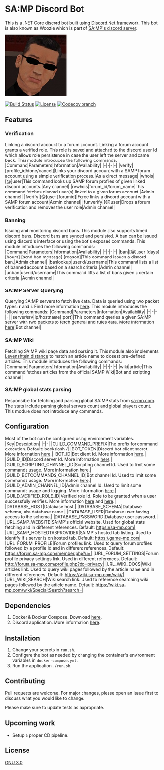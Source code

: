 
# SA:MP Discord Bot
This is a .NET Core discord bot built using [Discord.Net framework](https://github.com/discord-net/Discord.Net). This bot is also known as Woozie which is part of [SA:MP's discord server](https://forum.sa-mp.com/showthread.php?t=665803).

![Wu Zi Mu](WuZiMu.jpg)

[![Build Status](https://travis-ci.com/ralfzak/samp-discord-bot.svg?branch=master)](https://travis-ci.com/ralfzak/samp-discord-bot) [![License](https://img.shields.io/badge/license-GNU%203.0-orange)](LICENSE) [![Codecov branch](https://img.shields.io/codecov/c/github/ralfzak/samp-discord-bot/master)](https://github.com/ralfzak/samp-discord-bot)

## Features
### Verification
Linking a discord account to a forum account. Linking a forum account grants a verified role. This role is saved and attached to the discord user Id which allows role persistence in case the user left the server and came back.
This module introduces the following commands:
|Command|Parameters|Information|Availability|
|-|-|-|-|
|verify|[profile_id/done/cancel]|Links your discord account with a SAMP forum account using a simple verification process.|As a direct message|
|whois|[@]user|This command looks up SAMP forum profiles of given linked discord accounts.|Any channel|
|rvwhois|forum_id/forum_name|This command fetches discord user(s) linked to a given forum account.|Admin channel|
|fverify|[@]user [forumid]|Force links a discord account with a SAMP forum account|Admin channel|
|funverify|[@]user|Drops a forum verification and removes the user role|Admin channel|

### Banning
Issuing and monitoring discord bans. This module also supports timed discord bans. Discord bans are synced and persisted. A ban can be issued using discord's interface or using the bot's exposed commands.
This module introduces the following commands:
|Command|Parameters|Information|Availability|
|-|-|-|-|
|ban|[@]user [days] [hours] [send ban message] [reason]|This command issues a discord ban.|Admin channel|
|banlookup|userid/username|This command lists a list of banned account based on a search criteria.|Admin channel|
|unban|userid/username|This command lifts a list of bans given a certain criteria.|Admin channel|

### SA:MP Server Querying
Querying SA:MP servers to fetch live data. Data is queried using two packet types: **r** and **i**. Find more information [here](https://wiki.sa-mp.com/wiki/Query_Mechanism).
This module introduces the following commands:
|Command|Parameters|Information|Availability|
|-|-|-|-|
|server/srv|ip/hostname[:port]|This command queries a given SA:MP server with two packets to fetch general and rules data. More information [here](https://wiki.sa-mp.com/wiki/Query)|Bot channel|

### SA:MP Wiki
Fetching SA:MP wiki page data and parsing it. This module also implements [Levenshtein distance](https://en.wikipedia.org/wiki/Levenshtein_distance) to match an article name to closest pre-defined articles.
This module introduces the following commands:
|Command|Parameters|Information|Availability|
|-|-|-|-|
|wiki|article|This command fetches articles from the official SAMP Wiki|Bot and scripting channel|

### SA:MP global stats parsing
Responsible for fetching and parsing global SA:MP stats from [sa-mp.com](https://sa-mp.com/). The stats include parsing global servers count and global players count. This module does not introduce any commands.

## Configuration
Most of the bot can be configured using environment variables.
|Key|Description|
|-|-|
|GUILD_COMMAND_PREFIX|The prefix for command execution. Default: backslash */*|
|BOT_TOKEN|Discord bot client secret. More information [here](https://discord.com/developers/docs/intro).|
|BOT_ID|Bot client Id. More information [here](https://discord.com/developers/docs/intro).|
|GUILD_ID|Discord server Id. More information [here](https://support.discord.com/hc/en-us/articles/206346498-Where-can-I-find-my-User-Server-Message-ID-).|
|GUILD_SCRIPTING_CHANNEL_ID|Scripting channel Id. Used to limit some commands usage. More information [here](https://support.discord.com/hc/en-us/articles/206346498-Where-can-I-find-my-User-Server-Message-ID-).|
|GUILD_BOTCOMMANDS_CHANNEL_ID|Bot channel Id. Used to limit some commands usage. More information [here](https://support.discord.com/hc/en-us/articles/206346498-Where-can-I-find-my-User-Server-Message-ID-).|
|GUILD_ADMIN_CHANNEL_ID|Admin channel Id. Used to limit some commands usage and logging. More information [here](https://support.discord.com/hc/en-us/articles/206346498-Where-can-I-find-my-User-Server-Message-ID-).|
|GUILD_VERIFIED_ROLE_ID|Verified role Id. Role to be granted when a user successfully verifies. More information [here](https://support.discord.com/hc/en-us/articles/206346498-Where-can-I-find-my-User-Server-Message-ID-) and [here](https://github.com/ralfzak/samp-discord-bot#verification).|
|DATABASE_HOST|Database host.|
|DATABASE_SCHEMA|Database schema, aka database name.|
|DATABASE_USER|Database user having access to the schema.|
|DATABASE_PASSWORD|Database user password.|
|URL_SAMP_WEBSITE|SA:MP's official website. Used for global stats fetching and in different references. Default: https://sa-mp.com|
|URL_SAMP_HOSTEDTABPROVIDER|SA:MP's hosted tab listing. Used to identify if a server is on hosted tab. Default: https://game-mp.com|
|URL_FORUM_PROFILE|Forum profiles link. Used to query forum profiles followed by a profile Id and in different references. Default: https://forum.sa-mp.com/member.php?u=|
|URL_FORUM_SETTINGS|Forum profile privacy settings link. Used in different references. Default: http://forum.sa-mp.com/profile.php?do=privacy|
|URL_WIKI_DOCS|Wiki articles link. Used to query wiki pages followed by the article name and in different references. Default: https://wiki.sa-mp.com/wiki/|
|URL_WIKI_SEARCH|Wiki search link. Used to reference searching wiki pages followed by the article name. Default: https://wiki.sa-mp.com/wiki/Special:Search?search=|

## Dependencies
1. Docker & Docker Compose. Download [here](https://docs.docker.com/get-docker/).
3. Discord application. More information [here](https://discord.com/developers/docs/intro).

## Installation
1. Change your secrets in `run.sh`.
2. Configure the bot as needed by changing the container's environment variables in `docker-compose.yml`.
3. Run the application `./run.sh`.

## Contributing
Pull requests are welcome. For major changes, please open an issue first to discuss what you would like to change.

Please make sure to update tests as appropriate.

## Upcoming work
* Setup a proper CD pipeline.

## License
[GNU 3.0](https://github.com/ralfzak/samp-discord-bot/blob/master/LICENSE)
